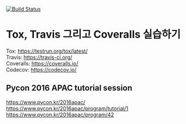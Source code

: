 [![Build Status](https://travis-ci.org/AstinCHOI/tox-test.svg?branch=master)](https://travis-ci.org/AstinCHOI/tox-test)  
  
  
# Tox, Travis 그리고 Coveralls 실습하기
Tox: https://testrun.org/tox/latest/  
Travis: https://travis-ci.org/  
Coveralls: https://coveralls.io/  
Codecov: https://codecov.io/  
  
  
## Pycon 2016 APAC tutorial session  
https://www.pycon.kr/2016apac/  
https://www.pycon.kr/2016apac/program/tutorial/1
https://www.pycon.kr/2016apac/program/42
  

